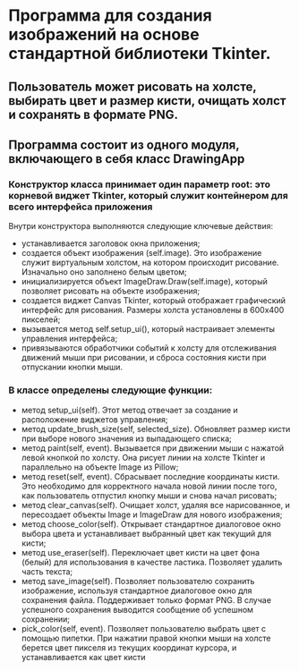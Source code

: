 # Программа для создания изображений на основе стандартной библиотеки Tkinter. 
## Пользователь может рисовать на холсте, выбирать цвет и размер кисти, очищать холст и сохранять в формате PNG.
## Программа состоит из одного модуля, включающего в себя класс DrawingApp

### Конструктор класса принимает один параметр root: это корневой виджет Tkinter, который служит контейнером для всего интерфейса приложения

Внутри конструктора выполняются следующие ключевые действия:
- устанавливается заголовок окна приложения;
- создается объект изображения (self.image). Это изображение служит виртуальным холстом, на котором происходит рисование. Изначально оно заполнено белым цветом;
- инициализируется объект ImageDraw.Draw(self.image), который позволяет рисовать на объекте изображения;
- создается виджет Canvas Tkinter, который отображает графический интерфейс для рисования. Размеры холста установлены в 600x400 пикселей;
- вызывается метод self.setup_ui(), который настраивает элементы управления интерфейса;
- привязываются обработчики событий к холсту для отслеживания движений мыши при рисовании, и сброса состояния кисти при отпускании кнопки мыши.

### В классе определены следующие функции:
- метод setup_ui(self). Этот метод отвечает за создание и расположение виджетов управления;
- метод update_brush_size(self, selected_size). Обновляет размер кисти при выборе нового значения из выпадающего списка;
- метод paint(self, event). Вызывается при движении мыши с нажатой левой кнопкой по холсту. Она рисует линии на холсте Tkinter и параллельно на объекте Image из Pillow;
- метод reset(self, event). Сбрасывает последние координаты кисти. Это необходимо для корректного начала новой линии после того, как пользователь отпустил кнопку мыши и снова начал рисовать;
- метод clear_canvas(self). Очищает холст, удаляя все нарисованное, и пересоздает объекты Image и ImageDraw для нового изображения;
- метод choose_color(self). Открывает стандартное диалоговое окно выбора цвета и устанавливает выбранный цвет как текущий для кисти;
- метод use_eraser(self). Переключает цвет кисти на цвет фона (белый) для использования в качестве ластика. Позволяет удалить часть текста;
- метод save_image(self). Позволяет пользователю сохранить изображение, используя стандартное диалоговое окно для сохранения файла. Поддерживает только формат PNG. В случае успешного сохранения выводится сообщение об успешном сохранении;
- pick_color(self, event). Позволяет пользователю выбрать цвет с помощью пипетки. При нажатии правой кнопки мыши на холсте берется цвет пикселя из текущих координат курсора, и устанавливается как цвет кисти
